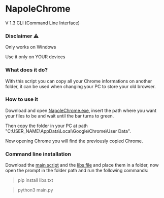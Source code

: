 # NapoleChrome
V 1.3 CLI (Command Line Interface)

### Disclaimer ⚠️

Only works on Windows

Use it only on YOUR devices

### What does it do?

With this script you can copy all your Chrome informations on another folder, it can be used when changing your PC to store your old browser.

### How to use it

Download and open [NapoleChrome.exe](N.exe), insert the path where you want your files to be and wait until the bar turns to green.

Then copy the folder in your PC at path "C:USER_NAME\AppData\Local\Google\Chrome\User Data".


Now opening Chrome you will find the previously copied Chrome.

### Command line installation

Download the [main script](main.py) and the [libs file](libs.txt) and place them in a folder, now open the prompt in the folder path and run the following commands:
> pip install libs.txt

> python3 main.py

